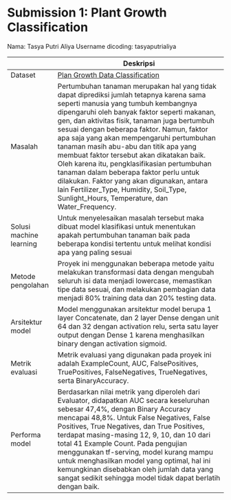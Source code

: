 # Submission 1: Plant Growth Classification

Nama: Tasya Putri Aliya
Username dicoding: tasyaputrialiya

| | Deskripsi |
| ----------- | ----------- |
| Dataset | [Plan Growth Data Classification](https://www.kaggle.com/datasets/gorororororo23/plant-growth-data-classification) |
| Masalah | Pertumbuhan tanaman merupakan hal yang tidak dapat diprediksi jumlah tetapnya karena sama seperti manusia yang tumbuh kembangnya dipengaruhi oleh banyak faktor seperti makanan, gen, dan aktivitas fisik, tanaman juga bertumbuh sesuai dengan beberapa faktor. Namun, faktor apa saja yang akan mempengaruhi pertumbuhan tanaman masih abu-abu dan titik apa yang membuat faktor tersebut akan dikatakan baik. Oleh karena itu, pengklasifikasian pertumbuhan tanaman dalam beberapa faktor perlu untuk dilakukan. Faktor yang akan digunakan, antara lain Fertilizer_Type, Humidity, Soil_Type, Sunlight_Hours, Temperature, dan Water_Frequency. |
| Solusi machine learning | Untuk menyelesaikan masalah tersebut maka dibuat model klasifikasi untuk menentukan apakah pertumbuhan tanaman baik pada beberapa kondisi tertentu untuk melihat kondisi apa yang paling sesuai |
| Metode pengolahan | Proyek ini menggunakan beberapa metode yaitu melakukan transformasi data dengan mengubah seluruh isi data menjadi lowercase, memastikan tipe data sesuai, dan melakukan pembagian data menjadi 80% training data dan 20% testing data. |
| Arsitektur model | Model menggunakan arsitektur model berupa 1 layer Concatenate, dan 2 layer Dense dengan unit 64 dan 32 dengan activation relu, serta satu layer output dengan Dense 1 karena menghasilkan binary dengan activation sigmoid. |
| Metrik evaluasi | Metrik evaluasi yang digunakan pada proyek ini adalah ExampleCount, AUC, FalsePositives, TruePositives, FalseNegatives, TrueNegatives, serta BinaryAccuracy.  |
| Performa model | Berdasarkan nilai metrik yang diperoleh dari Evaluator, didapatkan AUC secara keseluruhan sebesar 47,4%, dengan Binary Accuracy mencapai 48,8%. Untuk False Negatives, False Positives, True Negatives, dan True Positives, terdapat masing-masing 12, 9, 10, dan 10 dari total 41 Example Count. Pada pengujian menggunakan tf-serving, model kurang mampu untuk menghasilkan model yang optimal, hal ini kemungkinan disebabkan oleh jumlah data yang sangat sedikit sehingga model tidak dapat berlatih dengan baik.|
